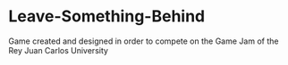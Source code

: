 # Leave-Something-Behind
Game created and designed in order to compete on the Game Jam of the Rey Juan Carlos University
